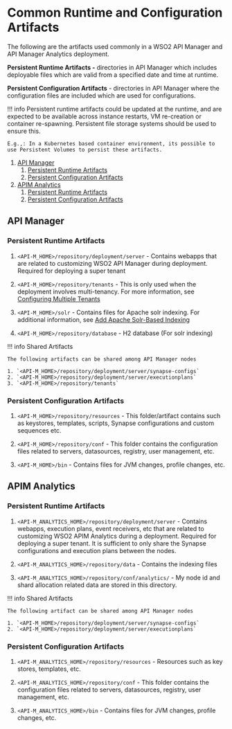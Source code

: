 # Common Runtime and Configuration Artifacts

The following are the artifacts used commonly in a WSO2 API Manager and API Manager Analytics deployment.

**Persistent Runtime Artifacts -** directories in API Manager which includes deployable files which are valid from a specified date and time at runtime.

**Persistent Configuration Artifacts** - directories in API Manager where the configuration files are included which are used for configurations.

!!! info
        Persistent runtime artifacts could be updated at the runtime, and are expected to be available across instance restarts, VM re-creation or container re-spawning. Persistent file storage systems should be used to ensure this.

    E.g.,: In a Kubernetes based container environment, its possible to use Persistent Volumes to persist these artifacts.


1. [API Manager](##api-manager)
    1. [Persistent Runtime Artifacts](#persistent-runtime-artifacts)
    2. [Persistent Configuration Artifacts](#persistent-configuration-artifacts)
2. [APIM Analytics](#apim-analytics)
    1. [Persistent Runtime Artifacts](#persistent-runtime-artifacts_1)
    2. [Persistent Configuration Artifacts](#persistent-configuration-artifacts_1)

## API Manager

### Persistent Runtime Artifacts

1. `<API-M_HOME>/repository/deployment/server` - Contains webapps that are related to customizing WSO2 API Manager during deployment. Required for deploying a super tenant

2. `<API-M_HOME>/repository/tenants` - This is only used when the deployment involves multi-tenancy. For more information, see [Configuring Multiple Tenants](https://docs.wso2.com/display/AM210/Configuring+Multiple+Tenants)

3. `<API-M_HOME>/solr` - Contains files for Apache solr indexing. For additional information, see [Add Apache Solr-Based Indexing](https://docs.wso2.com/display/AM210/Add+Apache+Solr-Based+Indexing)

4.  `<API-M_HOME>/repository/database` - H2 database (For solr indexing)

!!! info
    Shared Artifacts

    The following artifacts can be shared among API Manager nodes

    1. `<API-M_HOME>/repository/deployment/server/synapse-configs`
    2. `<API-M_HOME>/repository/deployment/server/executionplans`
    3. `<API-M_HOME>/repository/tenants`


### Persistent Configuration Artifacts

1. `<API-M_HOME>/repository/resources` - This folder/artifact contains such as keystores, templates, scripts, Synapse configurations and custom sequences etc.

2. `<API-M_HOME>/repository/conf` - This folder contains the configuration files related to servers, datasources, registry, user management, etc.

3. `<API-M_HOME>/bin` - Contains files for JVM changes, profile changes, etc.

## APIM Analytics

### Persistent Runtime Artifacts

1. `<API-M_ANALYTICS_HOME>/repository/deployment/server` - Contains webapps, execution plans, event receivers, etc that are related to customizing WSO2 APIM Analytics during a deployment. Required for deploying a super tenant. It is sufficient to only share the Synapse configurations and execution plans between the nodes.

2. `<API-M_ANALYTICS_HOME>/repository/data` - Contains the indexing files

3. `<API-M_ANALYTICS_HOME>/repository/conf/analytics/` - My node id and shard allocation related data are stored in this directory.

!!! info
        Shared Artifacts

    The following artifact can be shared among API Manager nodes

    1. `<API-M_HOME>/repository/deployment/server/synapse-configs`
    2. `<API-M_HOME>/repository/deployment/server/executionplans`


### Persistent Configuration Artifacts

1. `<API-M_ANALYTICS_HOME>/repository/resources` - Resources such as key stores, templates, etc.

2. `<API-M_ANALYTICS_HOME>/repository/conf` - This folder contains the configuration files related to servers, datasources, registry, user management, etc.

3. `<API-M_ANALYTICS_HOME>/bin` - Contains files for JVM changes, profile changes, etc.